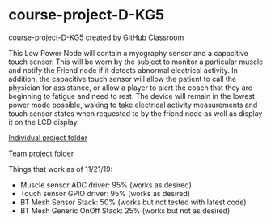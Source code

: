 # course-project-D-KG5
course-project-D-KG5 created by GitHub Classroom

This Low Power Node will contain a myography sensor and a capacitive touch sensor. This will be worn by the subject to monitor a particular muscle and notify the Friend node if it detects abnormal electrical activity. In addition, the capacitive touch sensor will allow the patient to call the physician for assistance, or allow a player to alert the coach that they are beginning to fatigue and need to rest. 
The device will remain in the lowest power mode possible, waking to take electrical activity measurements and touch sensor states when requested to by the friend node as well as display it on the LCD display.

[Individual project folder](https://drive.google.com/open?id=1bK3R4o57g-ArICD7Jxsprh7d-9NeM6LQ)

[Team project folder](https://drive.google.com/open?id=1ULRoi2IbtZnrOraMbmO0h2yKDjaP__Aq)

Things that work as of 11/21/19:
- Muscle sensor ADC driver: 95% (works as desired)
- Touch sensor GPIO driver: 95% (works as desired)
- BT Mesh Sensor Stack: 50% (works but not tested with latest code)
- BT Mesh Generic OnOff Stack: 25% (works but not as desired)
